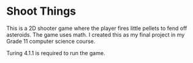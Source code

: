 Shoot Things
============

This is a 2D shooter game where the player fires little pellets to fend off asteroids. The game uses math.
I created this as my final project in my Grade 11 computer science course.

Turing 4.1.1 is required to run the game.